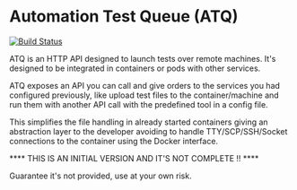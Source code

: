 # Automation Test Queue (ATQ) 
[![Build Status](https://semaphoreci.com/api/v1/mtenrero/automationtestqueue/branches/master/shields_badge.svg)](https://semaphoreci.com/mtenrero/automationtestqueue)

ATQ is an HTTP API designed to launch tests over remote machines. 
It's designed to be integrated in containers or pods with other services.

ATQ exposes an API you can call and give orders to the services you had configured previously,
like upload test files to the container/machine and run them with another API call with the
predefined tool in a config file. 

This simplifies the file handling in already started containers giving an abstraction layer to the
developer avoiding to handle TTY/SCP/SSH/Socket connections to the container using the Docker interface.

**** THIS IS AN INITIAL VERSION AND IT'S NOT COMPLETE !! ****

Guarantee it's not provided, use at your own risk.